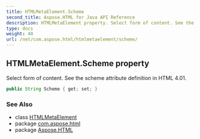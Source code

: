```yaml
---
title: HTMLMetaElement.Scheme
second_title: Aspose.HTML for Java API Reference
description: HTMLMetaElement property. Select form of content. See the scheme attribute definition in HTML 4.01
type: docs
weight: 40
url: /net/com.aspose.html/htmlmetaelement/scheme/
---
```

## HTMLMetaElement.Scheme property

Select form of content. See the scheme attribute definition in HTML 4.01.

```java
public String Scheme { get; set; }
```

### See Also

* class [HTMLMetaElement](../)
* package [com.aspose.html](../../htmlmetaelement/)
* package [Aspose.HTML](../../../)
